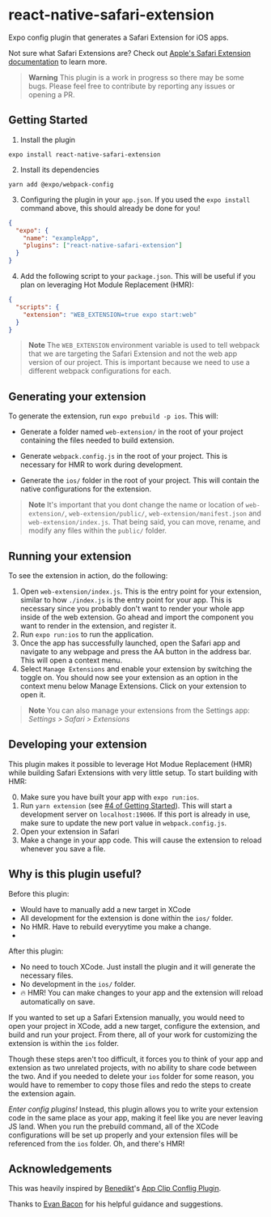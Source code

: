 # react-native-safari-extension

Expo config plugin that generates a Safari Extension for iOS apps.

Not sure what Safari Extensions are? Check out [Apple's Safari Extension documentation](https://developer.apple.com/safari/extensions/) to learn more.

> **Warning** This plugin is a work in progress so there may be some bugs. Please feel free to contribute by reporting any issues or opening a PR.

## Getting Started

1. Install the plugin

```console
expo install react-native-safari-extension
```

2. Install its dependencies

```console
yarn add @expo/webpack-config
```

3. Configuring the plugin in your `app.json`. If you used the `expo install` command above, this should already be done for you!

```json
{
  "expo": {
    "name": "exampleApp",
    "plugins": ["react-native-safari-extension"]
  }
}
```

4. Add the following script to your `package.json`. This will be useful if you plan on leveraging Hot Module Replacement (HMR):

```json
{
  "scripts": {
    "extension": "WEB_EXTENSION=true expo start:web"
  }
}
```

> **Note** The `WEB_EXTENSION` environment variable is used to tell webpack that we are targeting the Safari Extension and not the web app version of our project. This is important because we need to use a different webpack configurations for each.

## Generating your extension

To generate the extension, run `expo prebuild -p ios`. This will:

- Generate a folder named `web-extension/` in the root of your project containing the files needed to build extension.

- Generate `webpack.config.js` in the root of your project. This is necessary for HMR to work during development.
- Generate the `ios/` folder in the root of your project. This will contain the native configurations for the extension.

> **Note** It's important that you dont change the name or location of `web-extension/`, `web-extension/public/`, `web-extension/manifest.json` and `web-extension/index.js`. That being said, you can move, rename, and modify any files within the `public/` folder.

## Running your extension

To see the extension in action, do the following:

1. Open `web-extension/index.js`. This is the entry point for your extension, similar to how `./index.js` is the entry point for your app. This is necessary since you probably don't want to render your whole app inside of the web extension. Go ahead and import the component you want to render in the extension, and register it.
2. Run `expo run:ios` to run the application.
3. Once the app has successfully launched, open the Safari app and navigate to any webpage and press the AA button in the address bar. This will open a context menu.
4. Select `Manage Extensions` and enable your extension by switching the toggle on. You should now see your extension as an option in the context menu below Manage Extensions. Click on your extension to open it.

> **Note** You can also manage your extensions from the Settings app: _Settings > Safari > Extensions_

## Developing your extension

This plugin makes it possible to leverage Hot Modue Replacement (HMR) while building Safari Extensions with very little setup. To start building with HMR:

0. Make sure you have built your app with `expo run:ios`.
1. Run `yarn extension` (see [#4 of Getting Started](#getting-started)). This will start a development server on `localhost:19006`. If this port is already in use, make sure to update the new port value in `webpack.config.js`.
2. Open your extension in Safari
3. Make a change in your app code. This will cause the extension to reload whenever you save a file.

## Why is this plugin useful?

Before this plugin:

- Would have to manually add a new target in XCode
- All development for the extension is done within the `ios/` folder.
- No HMR. Have to rebuild everyytime you make a change.
-

After this plugin:

- No need to touch XCode. Just install the plugin and it will generate the necessary files.
- No development in the `ios/` folder.
- :fire: HMR! You can make changes to your app and the extension will reload automatically on save.

If you wanted to set up a Safari Extension manually, you would need to open your project in XCode, add a new target, configure the extension, and build and run your project. From there, all of your work for customizing the extension is within the `ios` folder.

Though these steps aren't too difficult, it forces you to think of your app and extension as two unrelated projects, with no ability to share code between the two. And if you needed to delete your `ios` folder for some reason, you would have to remember to copy those files and redo the steps to create the extension again.

_Enter config plugins!_ Instead, this plugin allows you to write your extension code in the same place as your app, making it feel like you are never leaving JS land. When you run the prebuild command, all of the XCode configurations will be set up properly and your extension files will be referenced from the `ios` folder. Oh, and there's HMR!

## Acknowledgements

This was heavily inspired by [Benedikt](https://twitter.com/bndkt)'s [App Clip Conflig Plugin](https://github.com/bndkt/react-native-app-clip).

Thanks to [Evan Bacon](https://twitter.com/Baconbrix) for his helpful guidance and suggestions.
